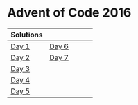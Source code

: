 # Advent of Code 2016

| Solutions | | | | |
| :--- | :--- | :--- | :--- | :--- |
| [Day 1](day1) | [Day 6](day6) | | | |
| [Day 2](day2) | [Day 7](day7) | | | |
| [Day 3](day3) | | | | |
| [Day 4](day4) | | | | |
| [Day 5](day5) | | | | |